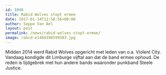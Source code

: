 ```yaml
---
id: 1046
title: Rabid Wolves stopt ermee
date: 2017-01-14T12:58:56+00:00
author: Seppe Van Ael
layout: post
permalink: /news/rabid-wolves-stopt-ermee/
image: rabid-e1484398599383.jpg
---
```

Midden 2014 werd Rabid Wolves opgericht met leden van o.a. Violent City. Vandaag kondigde dit Limburge vijftal aan dat de band ermee ophoud. De reden is tijdgebrek met hun andere bands waaronder punkband Steele Justice.



&nbsp;